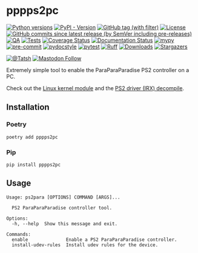 # pppps2pc

[![Python versions](https://img.shields.io/pypi/pyversions/pppps2pc.svg?color=blue&logo=python&logoColor=white)](https://www.python.org/)
[![PyPI - Version](https://img.shields.io/pypi/v/pppps2pc)](https://pypi.org/project/pppps2pc/)
[![GitHub tag (with filter)](https://img.shields.io/github/v/tag/Tatsh/pppps2pc)](https://github.com/Tatsh/pppps2pc/tags)
[![License](https://img.shields.io/github/license/Tatsh/pppps2pc)](https://github.com/Tatsh/pppps2pc/blob/master/LICENSE.txt)
[![GitHub commits since latest release (by SemVer including pre-releases)](https://img.shields.io/github/commits-since/Tatsh/pppps2pc/v0.1.0/master)](https://github.com/Tatsh/pppps2pc/compare/v0.1.0...master)
[![QA](https://github.com/Tatsh/pppps2pc/actions/workflows/qa.yml/badge.svg)](https://github.com/Tatsh/pppps2pc/actions/workflows/qa.yml)
[![Tests](https://github.com/Tatsh/pppps2pc/actions/workflows/tests.yml/badge.svg)](https://github.com/Tatsh/pppps2pc/actions/workflows/tests.yml)
[![Coverage Status](https://coveralls.io/repos/github/Tatsh/pppps2pc/badge.svg?branch=master)](https://coveralls.io/github/Tatsh/pppps2pc?branch=master)
[![Documentation Status](https://readthedocs.org/projects/pppps2pc/badge/?version=latest)](https://pppps2pc.readthedocs.org/?badge=latest)
[![mypy](https://www.mypy-lang.org/static/mypy_badge.svg)](http://mypy-lang.org/)
[![pre-commit](https://img.shields.io/badge/pre--commit-enabled-brightgreen?logo=pre-commit&logoColor=white)](https://github.com/pre-commit/pre-commit)
[![pydocstyle](https://img.shields.io/badge/pydocstyle-enabled-AD4CD3)](http://www.pydocstyle.org/en/stable/)
[![pytest](https://img.shields.io/badge/pytest-zz?logo=Pytest&labelColor=black&color=black)](https://docs.pytest.org/en/stable/)
[![Ruff](https://img.shields.io/endpoint?url=https://raw.githubusercontent.com/astral-sh/ruff/main/assets/badge/v2.json)](https://github.com/astral-sh/ruff)
[![Downloads](https://static.pepy.tech/badge/pppps2pc/month)](https://pepy.tech/project/pppps2pc)
[![Stargazers](https://img.shields.io/github/stars/Tatsh/pppps2pc?logo=github&style=flat)](https://github.com/Tatsh/pppps2pc/stargazers)

[![@Tatsh](https://img.shields.io/badge/dynamic/json?url=https%3A%2F%2Fpublic.api.bsky.app%2Fxrpc%2Fapp.bsky.actor.getProfile%2F%3Factor%3Ddid%3Aplc%3Auq42idtvuccnmtl57nsucz72%26query%3D%24.followersCount%26style%3Dsocial%26logo%3Dbluesky%26label%3DFollow%2520%40Tatsh&query=%24.followersCount&style=social&logo=bluesky&label=Follow%20%40Tatsh)](https://bsky.app/profile/Tatsh.bsky.social)
[![Mastodon Follow](https://img.shields.io/mastodon/follow/109370961877277568?domain=hostux.social&style=social)](https://hostux.social/@Tatsh)

Extremely simple tool to enable the ParaParaParadise PS2 controller on a PC.

Check out the [Linux kernel module](https://github.com/Tatsh/pppps2pc/tree/master/kernel) and the
[PS2 driver (IRX) decompile](https://github.com/Tatsh/pppps2pc/tree/master/ps2-decompile).

## Installation

### Poetry

```shell
poetry add pppps2pc
```

### Pip

```shell
pip install pppps2pc
```

## Usage

```shell
Usage: ps2para [OPTIONS] COMMAND [ARGS]...

  PS2 ParaParaParadise controller tool.

Options:
  -h, --help  Show this message and exit.

Commands:
  enable              Enable a PS2 ParaParaParadise controller.
  install-udev-rules  Install udev rules for the device.
```
